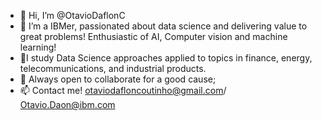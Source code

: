 - 👋 Hi, I’m @OtavioDaflonC
- 💙 I’m a IBMer, passionated about data science and delivering value to great problems! Enthusiastic of AI, Computer vision and machine learning!
- 🌱I study Data Science approaches applied to topics in finance, energy, telecommunications, and industrial products.
- 💞️ Always open to collaborate for a good cause;
- 📫 Contact me! otaviodafloncoutinho@gmail.com/ Otavio.Daon@ibm.com



